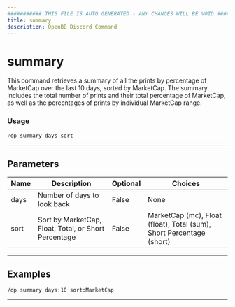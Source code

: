 ```yaml
---
########### THIS FILE IS AUTO GENERATED - ANY CHANGES WILL BE VOID ###########
title: summary
description: OpenBB Discord Command
---
```


# summary

This command retrieves a summary of all the prints by percentage of MarketCap over the last 10 days, sorted by MarketCap. The summary includes the total number of prints and their total percentage of MarketCap, as well as the percentages of prints by individual MarketCap range.

### Usage

```python wordwrap
/dp summary days sort
```

---

## Parameters

| Name | Description | Optional | Choices |
| ---- | ----------- | -------- | ------- |
| days | Number of days to look back | False | None |
| sort | Sort by MarketCap, Float, Total, or Short Percentage | False | MarketCap (mc), Float (float), Total (sum), Short Percentage (short) |


---

## Examples

```
/dp summary days:10 sort:MarketCap
```

---
